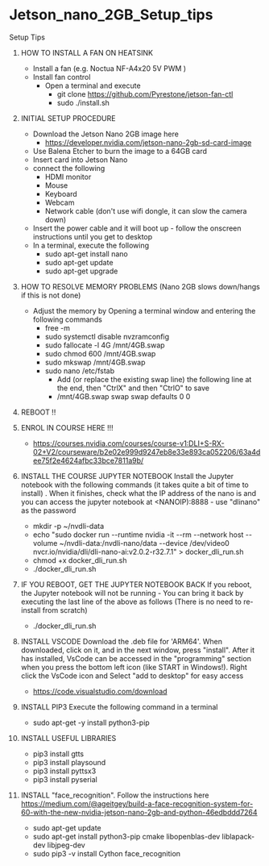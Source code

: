 # Jetson_nano_2GB_Setup_tips
Setup Tips 



1) HOW TO INSTALL A FAN ON HEATSINK
   - Install a fan (e.g. Noctua NF-A4x20 5V PWM )
   - Install fan control
     - Open a terminal and execute
       - git clone  https://github.com/Pyrestone/jetson-fan-ctl    
       - sudo ./install.sh 



2) INITIAL SETUP PROCEDURE  
   - Download the Jetson Nano 2GB image here
     - https://developer.nvidia.com/jetson-nano-2gb-sd-card-image
   - Use Balena Etcher to burn the image to a 64GB card
   - Insert card into Jetson Nano
   - connect the following
     - HDMI monitor
     - Mouse
     - Keyboard
     - Webcam
     - Network cable (don't use wifi dongle, it can slow the camera down)
   - Insert the power cable and it will boot up - follow the onscreen instructions until you get to desktop
   - In a terminal, execute the following 
     - sudo apt-get install nano
     - sudo apt-get update
     - sudo apt-get upgrade



3) HOW TO RESOLVE MEMORY PROBLEMS (Nano 2GB slows down/hangs if this is not done) 
   - Adjust the memory by Opening a terminal window and entering the following commands
     - free -m
     - sudo systemctl disable nvzramconfig
     - sudo fallocate -l 4G /mnt/4GB.swap
     - sudo chmod 600 /mnt/4GB.swap
     - sudo mkswap /mnt/4GB.swap
     - sudo nano /etc/fstab 
       - Add (or replace the existing swap line) the following line at the end, then "CtrlX" and then "CtrlO" to save
       - /mnt/4GB.swap swap swap defaults 0 0



4) REBOOT !!



5) ENROL IN COURSE HERE !!!
   - https://courses.nvidia.com/courses/course-v1:DLI+S-RX-02+V2/courseware/b2e02e999d9247eb8e33e893ca052206/63a4dee75f2e4624afbc33bce7811a9b/



5) INSTALL THE COURSE JUPYTER NOTEBOOK
Install the Jupyter notebook with the following commands (it takes quite a bit of time to install) . When it finishes, check what the IP address of the nano is and you can access the jupyter notebook at <NANOIP):8888 - use "dlinano" as the password 
   - mkdir -p ~/nvdli-data
   - echo "sudo docker run --runtime nvidia -it --rm --network host --volume ~/nvdli-data:/nvdli-nano/data --device /dev/video0  nvcr.io/nvidia/dli/dli-nano-ai:v2.0.2-r32.7.1" > docker_dli_run.sh
   - chmod +x docker_dli_run.sh
   - ./docker_dli_run.sh    
 
 
 
6) IF YOU REBOOT, GET THE JUPYTER NOTEBOOK BACK
If you reboot, the Jupyter notebook will not be running - You can bring it back by executing the last line of the above as follows (There is no need to re-install from scratch)
   - ./docker_dli_run.sh

7) INSTALL VSCODE
Download the .deb file for 'ARM64'. 
When downloaded, click on it, and in the next window, press "install". After it has installed, VsCode can be accessed in the "programming" section when you press the bottom left icon (like START in Windows!). Right click the VsCode icon and Select "add to desktop" for easy access
   - https://code.visualstudio.com/download

8) INSTALL PIP3
Execute the following command in a terminal
   - sudo apt-get -y install python3-pip

9) INSTALL USEFUL LIBRARIES 
   - pip3 install gtts
   - pip3 install playsound
   - pip3 install pyttsx3
   - pip3 install pyserial

10) INSTALL "face_recognition". Follow the instructions here https://medium.com/@ageitgey/build-a-face-recognition-system-for-60-with-the-new-nvidia-jetson-nano-2gb-and-python-46edbddd7264
    - sudo apt-get update
    - sudo apt-get install python3-pip cmake libopenblas-dev liblapack-dev libjpeg-dev
    - sudo pip3 -v install Cython face_recognition
